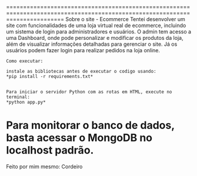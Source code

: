 
=============================================================================================================================
                                                    Sobre o site - Ecommerce
    Tentei desenvolver um site com funcionalidades de uma loja virtual real de ecommerce, incluindo um sistema de login para administradores e usuários. O admin tem acesso a uma Dashboard, onde pode personalizar e modificar os produtos da loja, além de visualizar informações detalhadas para gerenciar o site. Já os usuários podem fazer login para realizar pedidos na loja online.

    Como executar:

    instale as bibliotecas antes de executar o codigo usando:
    *pip install -r requirements.txt*


    Para iniciar o servidor Python com as rotas em HTML, execute no terminal:
    *python app.py*

Para monitorar o banco de dados, basta acessar o MongoDB no localhost padrão.
=============================================================================================================================


Feito por mim mesmo: Cordeiro
